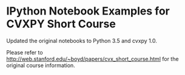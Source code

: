 IPython Notebook Examples for CVXPY Short Course
================================================

Updated the original notebooks to Python 3.5 and cvxpy 1.0.

Please refer to http://web.stanford.edu/~boyd/papers/cvx_short_course.html for the original course information.
